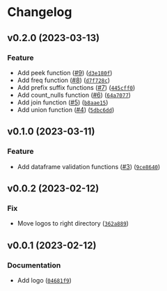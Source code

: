 # Changelog

<!--next-version-placeholder-->

## v0.2.0 (2023-03-13)
### Feature
* Add peek function ([#9](https://github.com/estripling/sparkit/issues/9)) ([`d3e180f`](https://github.com/estripling/sparkit/commit/d3e180fa535527f5984085a81d1f04088313d0b2))
* Add freq function ([#8](https://github.com/estripling/sparkit/issues/8)) ([`d7f728c`](https://github.com/estripling/sparkit/commit/d7f728cf9ffca2f9e38e5a951147cd48e0e027ab))
* Add prefix suffix functions ([#7](https://github.com/estripling/sparkit/issues/7)) ([`445cff0`](https://github.com/estripling/sparkit/commit/445cff0e26d2bbb11c05c8a21ba8fb4dfa2447e9))
* Add count_nulls function ([#6](https://github.com/estripling/sparkit/issues/6)) ([`64a7077`](https://github.com/estripling/sparkit/commit/64a70774c3cc532bd92617b7734218b99924ff69))
* Add join function ([#5](https://github.com/estripling/sparkit/issues/5)) ([`b8aae15`](https://github.com/estripling/sparkit/commit/b8aae150f8828c17103ace095b09a4b32c736418))
* Add union function ([#4](https://github.com/estripling/sparkit/issues/4)) ([`5dbc6dd`](https://github.com/estripling/sparkit/commit/5dbc6dde68301c147a47eae41afcdafbbaddcc17))

## v0.1.0 (2023-03-11)
### Feature
* Add dataframe validation functions ([#3](https://github.com/estripling/sparkit/issues/3)) ([`9ce8640`](https://github.com/estripling/sparkit/commit/9ce86404b366d69e11547fdbead63d19f5f28f25))

## v0.0.2 (2023-02-12)
### Fix
* Move logos to right directory ([`362a889`](https://github.com/estripling/sparkit/commit/362a889dd4628a91339593a8d32fdc0ed96cac2a))

## v0.0.1 (2023-02-12)
### Documentation
* Add logo ([`04681f9`](https://github.com/estripling/sparkit/commit/04681f9d4d70c86e27011ade9ac9393f416beb0f))
